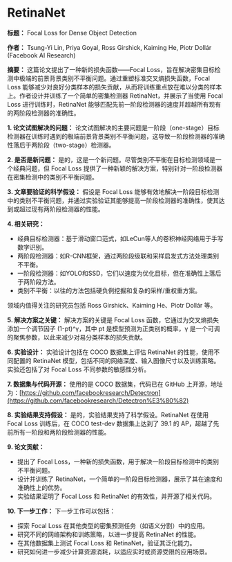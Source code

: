 # RetinaNet

**标题：** Focal Loss for Dense Object Detection

**作者：** Tsung-Yi Lin, Priya Goyal, Ross Girshick, Kaiming He, Piotr Dollár (Facebook AI Research)

**摘要：** 这篇论文提出了一种新的损失函数——Focal Loss，旨在解决密集目标检测中极端的前景背景类别不平衡问题。通过重塑标准交叉熵损失函数，Focal Loss 能够减少对良好分类样本的损失贡献，从而将训练重点放在难以分类的样本上。作者设计并训练了一个简单的密集检测器 RetinaNet，并展示了当使用 Focal Loss 进行训练时，RetinaNet 能够匹配先前一阶段检测器的速度并超越所有现有的两阶段检测器的准确性。

**1. 论文试图解决的问题：** 论文试图解决的主要问题是一阶段（one-stage）目标检测器在训练时遇到的极端前景背景类别不平衡问题，这导致一阶段检测器的准确性落后于两阶段（two-stage）检测器。

**2. 是否是新问题：** 是的，这是一个新问题。尽管类别不平衡在目标检测领域是一个经典问题，但 Focal Loss 提供了一种新颖的解决方案，特别针对一阶段检测器在密集检测中的类别不平衡问题。

**3. 文章要验证的科学假设：** 假设是 Focal Loss 能够有效地解决一阶段目标检测中的类别不平衡问题，并通过实验验证其能够提高一阶段检测器的准确性，使其达到或超过现有两阶段检测器的性能。

**4. 相关研究：**

- 经典目标检测器：基于滑动窗口范式，如LeCun等人的卷积神经网络用于手写数字识别。
- 两阶段检测器：如R-CNN框架，通过两阶段级联和采样启发式方法处理类别不平衡。
- 一阶段检测器：如YOLO和SSD，它们以速度为优化目标，但在准确性上落后于两阶段方法。
- 类别不平衡：以往的方法包括硬负例挖掘和复杂的采样/重权重方案。

领域内值得关注的研究员包括 Ross Girshick、Kaiming He、Piotr Dollár 等。

**5. 解决方案之关键：** 解决方案的关键是 Focal Loss 函数，它通过为交叉熵损失添加一个调节因子 (1-pt)^γ，其中 pt 是模型预测为正类别的概率，γ 是一个可调的聚焦参数，以此来减少对易分类样本的损失贡献。

**6. 实验设计：** 实验设计包括在 COCO 数据集上评估 RetinaNet 的性能，使用不同配置的 RetinaNet 模型，包括不同的网络深度、输入图像尺寸以及训练策略。实验还包括了对 Focal Loss 不同参数的敏感性分析。

**7. 数据集与代码开源：** 使用的是 COCO 数据集，代码已在 GitHub 上开源，地址为：[https://github.com/facebookresearch/Detectron](https://github.com/facebookresearch/Detectron%E3%80%82)

**8. 实验结果支持假设：** 是的，实验结果支持了科学假设。RetinaNet 在使用 Focal Loss 训练后，在 COCO test-dev 数据集上达到了 39.1 的 AP，超越了先前所有一阶段和两阶段检测器的性能。

**9. 论文贡献：**

- 提出了 Focal Loss，一种新的损失函数，用于解决一阶段目标检测中的类别不平衡问题。
- 设计并训练了 RetinaNet，一个简单的一阶段目标检测器，展示了其在速度和准确性上的优势。
- 实验结果证明了 Focal Loss 和 RetinaNet 的有效性，并开源了相关代码。

**10. 下一步工作：** 下一步工作可以包括：

- 探索 Focal Loss 在其他类型的密集预测任务（如语义分割）中的应用。
- 研究不同的网络架构和训练策略，以进一步提高 RetinaNet 的性能。
- 在其他数据集上测试 Focal Loss 和 RetinaNet，验证其泛化能力。
- 研究如何进一步减少计算资源消耗，以适应实时或资源受限的应用场景。
